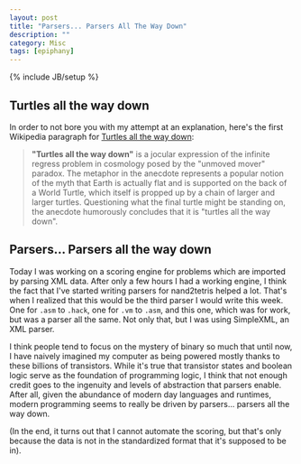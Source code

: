 ```yaml
---
layout: post
title: "Parsers... Parsers All The Way Down"
description: ""
category: Misc
tags: [epiphany]
---
```

{% include JB/setup %}

## Turtles all the way down

In order to not bore you with my attempt at an explanation,
here's the first Wikipedia paragraph for [Turtles all the way down](https://en.wikipedia.org/wiki/Turtles_all_the_way_down):

> **"Turtles all the way down"** is a jocular expression of the infinite regress problem in cosmology posed by the "unmoved mover" paradox. The metaphor in the anecdote represents a popular notion of the myth that Earth is actually flat and is supported on the back of a World Turtle, which itself is propped up by a chain of larger and larger turtles. Questioning what the final turtle might be standing on, the anecdote humorously concludes that it is "turtles all the way down".

## Parsers... Parsers all the way down

Today I was working on a scoring engine for problems
which are imported by parsing XML data. After only a few 
hours I had a working engine, I think the fact that I've
started writing parsers for nand2tetris helped a lot.
That's when I realized that this would be the third parser
I would write this week. One for `.asm` to `.hack`, one 
for `.vm` to `.asm`, and this one, which was for work, 
but was a parser all the same. Not only that, but I was
using SimpleXML, an XML parser.

I think people tend to focus on the mystery of binary so 
much that until now, I have naively imagined my computer 
as being powered mostly thanks to these billions of
transistors. While it's true that transistor states and
boolean logic serve as the foundation of programming
logic, I think that not enough credit goes to the
ingenuity and levels of abstraction that parsers
enable. After all, given the abundance of modern day
languages and runtimes, modern programming seems to really
be driven by parsers... parsers all the way down.

\(In the end, it turns out that I cannot automate the 
scoring, but that's only because the data is not in the 
standardized format that it's supposed to be in\). 
